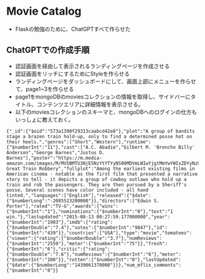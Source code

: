 # Movie Catalog

* Flaskの勉強のために、ChatGPTすべて作らせた

## ChatGPTでの作成手順

* 認証画面を経由して表示されるランディングページを作成させる
* 認証画面をリッチにするためにStyleを作らせる
* ランディングページをダッシュボードにして、画面上部にメニューを作らせて、page1~3を作らせる
* page1をmongoDBのmoviesコレクションの情報を取得し、サイドバーにタイトル、コンテンツエリアに詳細情報を表示させる。
* 以下のmoviesコレクションのスキーマと、mongoDBへのログインの仕方もいっしょに教えておく。

```
{"_id":{"$oid":"573a1390f29313caabcd42e8"},"plot":"A group of bandits stage a brazen train hold-up, only to find a determined posse hot on their heels.","genres":["Short","Western"],"runtime":{"$numberInt":"11"},"cast":["A.C. Abadie","Gilbert M. 'Broncho Billy' Anderson","George Barnes","Justus D. Barnes"],"poster":"https://m.media-amazon.com/images/M/MV5BMTU3NjE5NzYtYTYyNS00MDVmLWIwYjgtMmYwYWIxZDYyNzU2XkEyXkFqcGdeQXVyNzQzNzQxNzI@._V1_SY1000_SX677_AL_.jpg","title":"The Great Train Robbery","fullplot":"Among the earliest existing films in American cinema - notable as the first film that presented a narrative story to tell - it depicts a group of cowboy outlaws who hold up a train and rob the passengers. They are then pursued by a Sheriff's posse. Several scenes have color included - all hand tinted.","languages":["English"],"released":{"$date":{"$numberLong":"-2085523200000"}},"directors":["Edwin S. Porter"],"rated":"TV-G","awards":{"wins":{"$numberInt":"1"},"nominations":{"$numberInt":"0"},"text":"1 win."},"lastupdated":"2015-08-13 00:27:59.177000000","year":{"$numberInt":"1903"},"imdb":{"rating":{"$numberDouble":"7.4"},"votes":{"$numberInt":"9847"},"id":{"$numberInt":"439"}},"countries":["USA"],"type":"movie","tomatoes":{"viewer":{"rating":{"$numberDouble":"3.7"},"numReviews":{"$numberInt":"2559"},"meter":{"$numberInt":"75"}},"fresh":{"$numberInt":"6"},"critic":{"rating":{"$numberDouble":"7.6"},"numReviews":{"$numberInt":"6"},"meter":{"$numberInt":"100"}},"rotten":{"$numberInt":"0"},"lastUpdated":{"$date":{"$numberLong":"1439061370000"}}},"num_mflix_comments":{"$numberInt":"0"}}
```